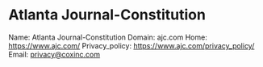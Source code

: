 
# Atlanta Journal-Constitution

Name: Atlanta Journal-Constitution
Domain: ajc.com
Home: https://www.ajc.com/
Privacy_policy: https://www.ajc.com/privacy_policy/
Email: privacy@coxinc.com
